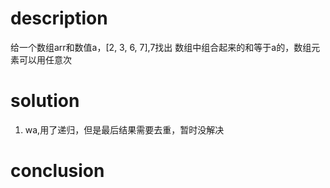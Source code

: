 # description

给一个数组arr和数值a，[2, 3, 6, 7],7找出 数组中组合起来的和等于a的，数组元素可以用任意次

# solution

1. wa,用了递归，但是最后结果需要去重，暂时没解决

# conclusion

